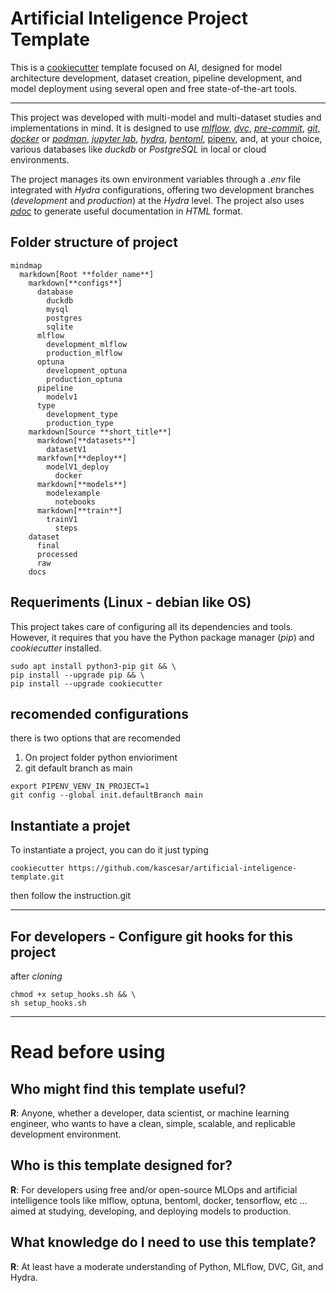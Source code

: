 # Artificial Inteligence Project Template

This is a [cookiecutter](https://www.cookiecutter.io/) template focused
on AI, designed for model architecture development, dataset creation,
pipeline development, and model deployment using several open and free
state-of-the-art tools.

------------------------------------------------------------------------

This project was developed with multi-model and multi-dataset studies
and implementations in mind. It is designed to use [*mlflow*](https://mlflow.org/), [*dvc*](https://dvc.org/), [*pre-commit*](https://pre-commit.com/), [*git*](https://git-scm.com/), [*docker*](https://www.docker.com/) or [*podman*](https://podman.io/), [*jupyter lab*](https://jupyter.org/), [*hydra*](https://hydra.cc/), [*bentoml*](https://www.bentoml.com/), [pipenv](https://pipenv-es.readthedocs.io), and, at your choice, various databases like *duckdb* or *PostgreSQL* in local or cloud environments.

The project manages its own environment variables through a *.env* file
integrated with *Hydra* configurations, offering two development
branches (*development* and *production*) at the *Hydra* level. The
project also uses [*pdoc*](https://pdoc.dev/) to generate useful
documentation in *HTML* format.

## Folder structure of project

```mermaid
mindmap
  markdown[Root **folder_name**]
    markdown[**configs**]
      database
        duckdb
        mysql
        postgres
        sqlite
      mlflow
        development_mlflow
        production_mlflow
      optuna
        development_optuna
        production_optuna
      pipeline
        modelv1
      type
        development_type
        production_type
    markdown[Source **short_title**]
      markdown[**datasets**]
        datasetV1
      markfown[**deploy**]
        modelV1_deploy
          docker
      markdown[**models**]
        modelexample
          notebooks
      markdown[**train**]
        trainV1
          steps
    dataset
      final
      processed
      raw
    docs
```

## Requeriments (Linux - debian like OS)

This project takes care of configuring all its dependencies and tools.
However, it requires that you have the Python package manager (*pip*)
and *cookiecutter* installed.

```shell
sudo apt install python3-pip git && \
pip install --upgrade pip && \
pip install --upgrade cookiecutter
```

## recomended configurations

there is two options that are recomended
1. On project folder python envioriment
2. git default branch as main

```shell
export PIPENV_VENV_IN_PROJECT=1
git config --global init.defaultBranch main
```


## Instantiate a projet

To instantiate a project, you can do it just typing

```shell
cookiecutter https://github.com/kascesar/artificial-inteligence-template.git
```

then follow the instruction.git

---

## For developers - Configure git hooks for this project

after *cloning*

```shell
chmod +x setup_hooks.sh && \
sh setup_hooks.sh
```

---

# Read before using

## Who might find this template useful?

**R**: Anyone, whether a developer, data scientist, or machine learning engineer, who wants to have a clean, simple, scalable, and replicable development environment.



## Who is this template designed for?

**R**: For developers using free and/or open-source MLOps and artificial intelligence tools like mlflow, optuna, bentoml, docker, tensorflow, etc ...  aimed at studying, developing, and deploying models to production.

## What knowledge do I need to use this template?

**R**: At least have a moderate understanding of Python, MLflow, DVC, Git, and Hydra.
